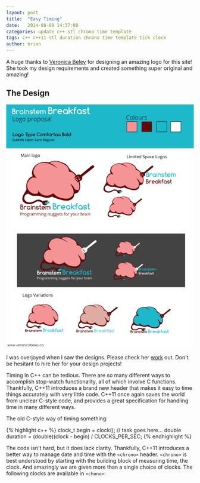 ```yaml
---
layout: post
title:  "Easy Timing"
date:   2014-08-09 14:37:00
categories: update c++ stl chrono time template
tags: c++ c++11 stl duration chrono time template tick clock
author: brian
---
```


A huge thanks to [Veronica Beley](http://www.veronicabeley.ca) for designing an amazing logo for this site! She took my design requirements and created something super original and amazing! 

## The Design

![design proposal](/assets/brainsteambreakfast_proposal.png)

I was overjoyed when I saw the designs. Please check her [work](http://www.veronicabeley.ca/portfolio.html) out. Don't be hesitant to hire her for your design projects!

Timing in C++ can be tedious. There are so many different ways to accomplish stop-watch functionality, all of which involve C functions. Thankfully, C++11 introduces a brand new header that makes it easy to time things accurately with very little code. C++11 once again saves the world from unclear C-style code, and provides a great specification for handling time in many different ways.

The old C-style way of timing something:

{% highlight c++ %}
clock_t begin = clock();
// task goes here...
double duration = (double)(clock - begin) / CLOCKS_PER_SEC;
{% endhighlight %}

The code isn't hard, but it does lack clarity. Thankfully, C++11 introduces a better way to manage date and time with the `<chrono>` header. `<chrono>` is best understood by starting with the building block of measuring time, the clock. And amazingly we are given more than a single choice of clocks. The following clocks are available in `<chono>`: